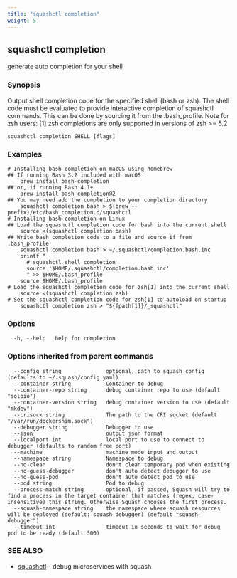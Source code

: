 ```yaml
---
title: "squashctl completion"
weight: 5
---
```

## squashctl completion

generate auto completion for your shell

### Synopsis

Output shell completion code for the specified shell (bash or zsh).
The shell code must be evaluated to provide interactive
completion of squashctl commands. This can be done by sourcing it from
the .bash_profile.
Note for zsh users: [1] zsh completions are only supported in versions of zsh >= 5.2

```shell
squashctl completion SHELL [flags]
```

### Examples

```shell
# Installing bash completion on macOS using homebrew
## If running Bash 3.2 included with macOS
    brew install bash-completion
## or, if running Bash 4.1+
    brew install bash-completion@2
## You may need add the completion to your completion directory
    squashctl completion bash > $(brew --prefix)/etc/bash_completion.d/squashctl
# Installing bash completion on Linux
## Load the squashctl completion code for bash into the current shell
    source <(squashctl completion bash)
## Write bash completion code to a file and source if from .bash_profile
    squashctl completion bash > ~/.squashctl/completion.bash.inc
    printf "
      # squashctl shell completion
      source '$HOME/.squashctl/completion.bash.inc'
      " >> $HOME/.bash_profile
    source $HOME/.bash_profile
# Load the squashctl completion code for zsh[1] into the current shell
    source <(squashctl completion zsh)
# Set the squashctl completion code for zsh[1] to autoload on startup
    squashctl completion zsh > "${fpath[1]}/_squashctl"
```

### Options

```shell
  -h, --help   help for completion
```

### Options inherited from parent commands

```shell
  --config string              optional, path to squash config (defaults to ~/.squash/config.yaml)
  --container string           Container to debug
  --container-repo string      debug container repo to use (default "soloio")
  --container-version string   debug container version to use (default "mkdev")
  --crisock string             The path to the CRI socket (default "/var/run/dockershim.sock")
  --debugger string            Debugger to use
  --json                       output json format
  --localport int              local port to use to connect to debugger (defaults to random free port)
  --machine                    machine mode input and output
  --namespace string           Namespace to debug
  --no-clean                   don't clean temporary pod when existing
  --no-guess-debugger          don't auto detect debugger to use
  --no-guess-pod               don't auto detect pod to use
  --pod string                 Pod to debug
  --process-match string       optional, if passed, Squash will try to find a process in the target container that matches (regex, case-insensitive) this string. Otherwise Squash chooses the first process.
  --squash-namespace string    the namespace where squash resources will be deployed (default: squash-debugger) (default "squash-debugger")
  --timeout int                timeout in seconds to wait for debug pod to be ready (default 300)
```

### SEE ALSO

* [squashctl](../squashctl) - debug microservices with squash
